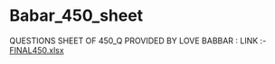 # Babar_450_sheet
QUESTIONS SHEET OF 450_Q PROVIDED BY LOVE BABBAR :
LINK :- [FINAL450.xlsx](https://github.com/itsakarya/Babar_450_sheet/files/7360270/FINAL450.xlsx)
